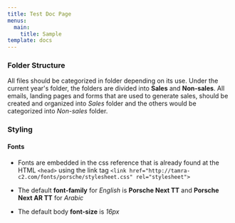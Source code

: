 ```yaml
---
title: Test Doc Page
menus:
  main:
    title: Sample
template: docs
---
```

### Folder Structure
All files should be categorized in folder depending on its use. Under the current year's folder, the folders are divided into **Sales** and **Non-sales**. All emails, landing pages and forms that are used to generate sales, should be created and organized into *Sales* folder and the others would be categorized into *Non-sales* folder.

### Styling

#### Fonts
* Fonts are embedded in the css reference that is already found at the HTML `<head>` using the link tag `<link href="http://tamra-c2.com/fonts/porsche/stylesheet.css" rel="stylesheet">`

* The default **font-family** for *English* is **Porsche Next TT** and **Porsche Next AR TT** for *Arabic*

* The default body **font-size** is *16px*
